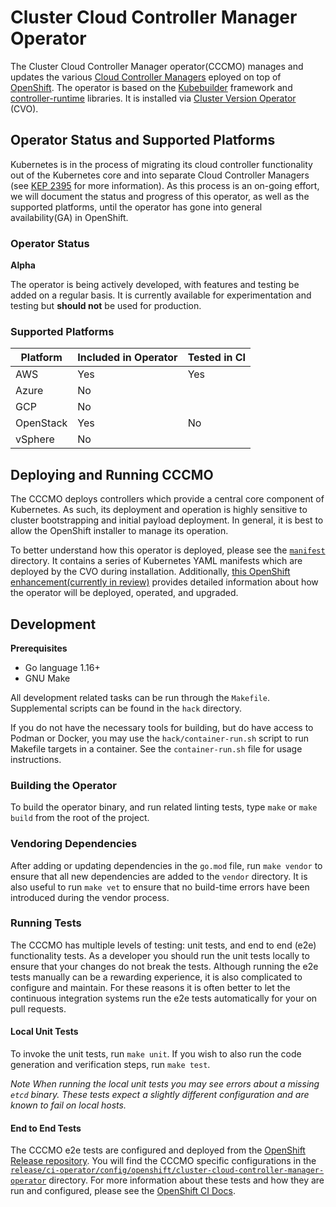 # Cluster Cloud Controller Manager Operator

The Cluster Cloud Controller Manager operator(CCCMO) manages and updates the various
[Cloud Controller Managers](https://kubernetes.io/docs/concepts/architecture/cloud-controller/)
eployed on top of [OpenShift](https://openshift.io). The operator is based on
the [Kubebuilder](https://kubebuilder.io/) framework and
[controller-runtime](https://github.com/kubernetes-sigs/controller-runtime)
libraries. It is installed via
[Cluster Version Operator](https://github.com/openshift/cluster-version-operator) (CVO).

## Operator Status and Supported Platforms

Kubernetes is in the process of migrating its cloud controller functionality
out of the Kubernetes core and into separate Cloud Controller Managers
(see [KEP 2395](https://github.com/kubernetes/enhancements/tree/master/keps/sig-cloud-provider/2395-removing-in-tree-cloud-providers)
 for more information). As this process is an on-going effort, we will document
the status and progress of this operator, as well as the supported platforms,
until the operator has gone into general availability(GA) in OpenShift.

### Operator Status

**Alpha**

The operator is being actively developed, with features and testing be added
on a regular basis. It is currently available for experimentation and testing
but **should not** be used for production.

### Supported Platforms

| Platform        | Included in Operator | Tested in CI |
| --------------- | -------------------- | ------------ |
| AWS             | Yes                  | Yes          |
| Azure           | No                   |              |
| GCP             | No                   |              |
| OpenStack       | Yes                  | No           |
| vSphere         | No                   |              |

## Deploying and Running CCCMO

The CCCMO deploys controllers which provide a central core component of
Kubernetes. As such, its deployment and operation is highly sensitive to
cluster bootstrapping and initial payload deployment. In general, it is best
to allow the OpenShift installer to manage its operation.

To better understand how this operator is deployed, please see the
[`manifest`](/manifest) directory. It contains a series of Kubernetes
YAML manifests which are deployed by the CVO during installation.
Additionally,
[this OpenShift enhancement(currently in review)](https://github.com/openshift/enhancements/pull/463/)
provides detailed information about how the operator will be deployed,
operated, and upgraded.

## Development

**Prerequisites**
* Go language 1.16+
* GNU Make

All development related tasks can be run through the `Makefile`. Supplemental
scripts can be found in the `hack` directory.

If you do not have the necessary tools for building, but do have access to
Podman or Docker, you may use the `hack/container-run.sh` script to run
Makefile targets in a container. See the `container-run.sh` file for usage
instructions.

### Building the Operator

To build the operator binary, and run related linting tests, type `make` or
`make build` from the root of the project.

### Vendoring Dependencies

After adding or updating dependencies in the `go.mod` file, run `make vendor`
to ensure that all new dependencies are added to the `vendor` directory. It
is also useful to run `make vet` to ensure that no build-time errors have
been introduced during the vendor process.

### Running Tests

The CCCMO has multiple levels of testing: unit tests, and end to end (e2e)
functionality tests. As a developer you should run the unit tests locally
to ensure that your changes do not break the tests. Although running the
e2e tests manually can be a rewarding experience, it is also complicated to
configure and maintain. For these reasons it is often better to let the
continuous integration systems run the e2e tests automatically for your
on pull requests.

#### Local Unit Tests

To invoke the unit tests, run `make unit`. If you wish to also run the
code generation and verification steps, run `make test`.

*Note When running the local unit tests you may see errors about a missing
`etcd` binary. These tests expect a slightly different configuration and
are known to fail on local hosts.*

#### End to End Tests

The CCCMO e2e tests are configured and deployed from the
[OpenShift Release repository](https://github.com/openshift/release). You
will find the CCCMO specific configurations in the
[`release/ci-operator/config/openshift/cluster-cloud-controller-manager-operator`](https://github.com/openshift/release/tree/master/ci-operator/config/openshift/cluster-cloud-controller-manager-operator)
directory. For more information about these tests and how they are run and
configured, please see the
[OpenShift CI Docs](https://docs.ci.openshift.org/docs/).
